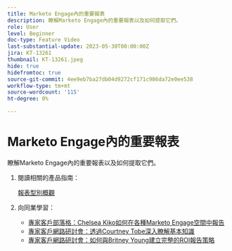 ```yaml
---
title: Marketo Engage內的重要報表
description: 瞭解Marketo Engage內的重要報表以及如何提取它們。
role: User
level: Beginner
doc-type: Feature Video
last-substantial-update: 2023-05-30T00:00:00Z
jira: KT-13261
thumbnail: KT-13261.jpeg
hide: true
hidefromtoc: true
source-git-commit: 4ee9eb7ba27db04d9272cf171c986da72e0ee538
workflow-type: tm+mt
source-wordcount: '115'
ht-degree: 0%

---
```



# Marketo Engage內的重要報表

瞭解Marketo Engage內的重要報表以及如何提取它們。

1. 閱讀相關的產品指南：

   [報表型別概觀](https://experienceleague.adobe.com/docs/marketo/using/product-docs/reporting/basic-reporting/report-types/report-type-overview.html?lang=en)

1. 向同業學習：

   * [專家客戶部落格：Chelsea Kiko如何在各種Marketo Engage空間中報告](https://nation.marketo.com/t5/product-blogs/how-marketo-champion-chelsea-kiko-reports-in-various-marketo/ba-p/242627)
   * [專家客戶網路研討會：透過Courtney Tobe深入瞭解基本知識](https://nation.marketo.com/t5/product-blogs/on-demand-webinar-beyond-the-basics-marketo-reporting/ba-p/302116)
   * [專家客戶網路研討會：如何與Britney Young建立完整的ROI報告策略](https://nation.marketo.com/t5/product-blogs/on-demand-webinar-rounding-out-your-reporting-how-to-build-a/ba-p/319082)
